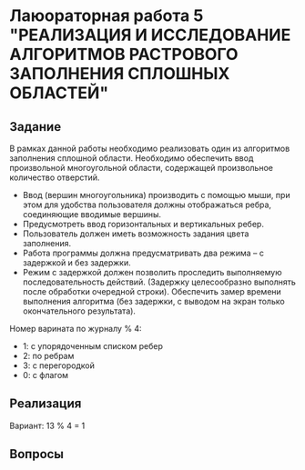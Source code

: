 # Лаюораторная работа 5 "РЕАЛИЗАЦИЯ И ИССЛЕДОВАНИЕ АЛГОРИТМОВ РАСТРОВОГО ЗАПОЛНЕНИЯ СПЛОШНЫХ ОБЛАСТЕЙ"

## Задание

В рамках данной работы необходимо реализовать один из алгоритмов заполнения сплошной области.
Необходимо обеспечить ввод произвольной многоугольной области, содержащей произвольное количество отверстий. 

- Ввод (вершин многоугольника) производить с помощью мыши, при этом для удобства пользователя должны отображаться ребра, соединяющие вводимые вершины. 
- Предусмотреть ввод горизонтальных и вертикальных ребер.
- Пользователь должен иметь возможность задания цвета заполнения.
- Работа программы должна предусматривать два режима – с задержкой и без задержки.
- Режим с задержкой должен позволить проследить выполняемую последовательность действий.
(Задержку целесообразно выполнять после обработки очередной строки).
Обеспечить замер времени выполнения алгоритма (без задержки, с выводом на экран только окончательного результата).

Номер варината по журналу % 4:
- 1: с упорядоченным списком ребер
- 2: по ребрам
- 3: с перегородкой
- 0: с флагом

## Реализация

Вариант: 13 % 4 = 1 

## Вопросы
